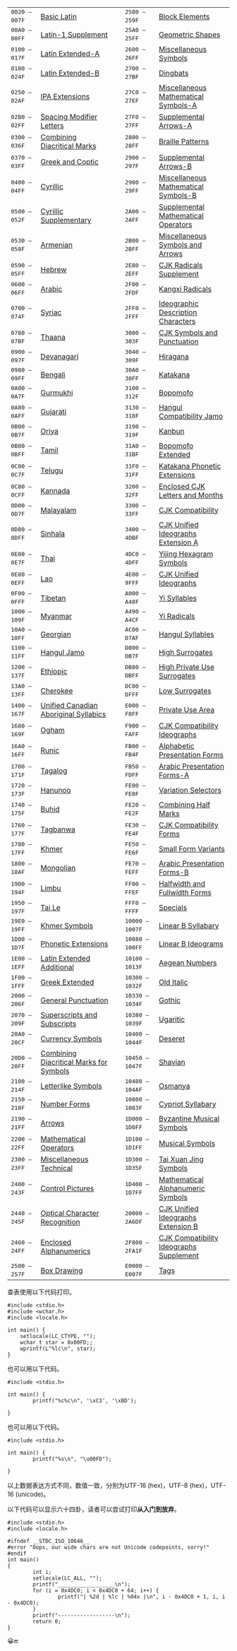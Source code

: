 <table>
<tbody><tr><td><tt>0020 — 007F</tt>&nbsp;&nbsp;</td><td><a href="/r/Unicode/0020-007F">Basic Latin</a></td><td>&nbsp;</td><td><tt>2580 — 259F</tt>&nbsp;&nbsp;</td><td><a href="/r/Unicode/2580-259F">Block Elements</a></td></tr>
<tr><td><tt>00A0 — 00FF</tt>&nbsp;&nbsp;</td><td><a href="/r/Unicode/00A0-00FF">Latin-1 Supplement</a></td><td>&nbsp;</td><td><tt>25A0 — 25FF</tt>&nbsp;&nbsp;</td><td><a href="/r/Unicode/25A0-25FF">Geometric Shapes</a></td></tr>
<tr><td><tt>0100 — 017F</tt>&nbsp;&nbsp;</td><td><a href="/r/Unicode/0100-017F">Latin Extended-A</a></td><td>&nbsp;</td><td><tt>2600 — 26FF</tt>&nbsp;&nbsp;</td><td><a href="/r/Unicode/2600-26FF">Miscellaneous Symbols</a></td></tr>
<tr><td><tt>0180 — 024F</tt>&nbsp;&nbsp;</td><td><a href="/r/Unicode/0180-024F">Latin Extended-B</a></td><td>&nbsp;</td><td><tt>2700 — 27BF</tt>&nbsp;&nbsp;</td><td><a href="/r/Unicode/2700-27BF">Dingbats</a></td></tr>
<tr><td><tt>0250 — 02AF</tt>&nbsp;&nbsp;</td><td><a href="/r/Unicode/0250-02AF">IPA Extensions</a></td><td>&nbsp;</td><td><tt>27C0 — 27EF</tt>&nbsp;&nbsp;</td><td><a href="/r/Unicode/27C0-27EF">Miscellaneous Mathematical Symbols-A</a></td></tr>
<tr><td><tt>02B0 — 02FF</tt>&nbsp;&nbsp;</td><td><a href="/r/Unicode/02B0-02FF">Spacing Modifier Letters</a></td><td>&nbsp;</td><td><tt>27F0 — 27FF</tt>&nbsp;&nbsp;</td><td><a href="/r/Unicode/27F0-27FF">Supplemental Arrows-A</a></td></tr>
<tr><td><tt>0300 — 036F</tt>&nbsp;&nbsp;</td><td><a href="/r/Unicode/0300-036F">Combining Diacritical Marks</a></td><td>&nbsp;</td><td><tt>2800 — 28FF</tt>&nbsp;&nbsp;</td><td><a href="/r/Unicode/2800-28FF">Braille Patterns</a></td></tr>
<tr><td><tt>0370 — 03FF</tt>&nbsp;&nbsp;</td><td><a href="/r/Unicode/0370-03FF">Greek and Coptic</a></td><td>&nbsp;</td><td><tt>2900 — 297F</tt>&nbsp;&nbsp;</td><td><a href="/r/Unicode/2900-297F">Supplemental Arrows-B</a></td></tr>
<tr><td><tt>0400 — 04FF</tt>&nbsp;&nbsp;</td><td><a href="/r/Unicode/0400-04FF">Cyrillic</a></td><td>&nbsp;</td><td><tt>2980 — 29FF</tt>&nbsp;&nbsp;</td><td><a href="/r/Unicode/2980-29FF">Miscellaneous Mathematical Symbols-B</a></td></tr>
<tr><td><tt>0500 — 052F</tt>&nbsp;&nbsp;</td><td><a href="/r/Unicode/0500-052F">Cyrillic Supplementary</a></td><td>&nbsp;</td><td><tt>2A00 — 2AFF</tt>&nbsp;&nbsp;</td><td><a href="/r/Unicode/2A00-2AFF">Supplemental Mathematical Operators</a></td></tr>
<tr><td><tt>0530 — 058F</tt>&nbsp;&nbsp;</td><td><a href="/r/Unicode/0530-058F">Armenian</a></td><td>&nbsp;</td><td><tt>2B00 — 2BFF</tt>&nbsp;&nbsp;</td><td><a href="/r/Unicode/2B00-2BFF">Miscellaneous Symbols and Arrows</a></td></tr>
<tr><td><tt>0590 — 05FF</tt>&nbsp;&nbsp;</td><td><a href="/r/Unicode/0590-05FF">Hebrew</a></td><td>&nbsp;</td><td><tt>2E80 — 2EFF</tt>&nbsp;&nbsp;</td><td><a href="/r/Unicode/2E80-2EFF">CJK Radicals Supplement</a></td></tr>
<tr><td><tt>0600 — 06FF</tt>&nbsp;&nbsp;</td><td><a href="/r/Unicode/0600-06FF">Arabic</a></td><td>&nbsp;</td><td><tt>2F00 — 2FDF</tt>&nbsp;&nbsp;</td><td><a href="/r/Unicode/2F00-2FDF">Kangxi Radicals</a></td></tr>
<tr><td><tt>0700 — 074F</tt>&nbsp;&nbsp;</td><td><a href="/r/Unicode/0700-074F">Syriac</a></td><td>&nbsp;</td><td><tt>2FF0 — 2FFF</tt>&nbsp;&nbsp;</td><td><a href="/r/Unicode/2FF0-2FFF">Ideographic Description Characters</a></td></tr>
<tr><td><tt>0780 — 07BF</tt>&nbsp;&nbsp;</td><td><a href="/r/Unicode/0780-07BF">Thaana</a></td><td>&nbsp;</td><td><tt>3000 — 303F</tt>&nbsp;&nbsp;</td><td><a href="/r/Unicode/3000-303F">CJK Symbols and Punctuation</a></td></tr>
<tr><td><tt>0900 — 097F</tt>&nbsp;&nbsp;</td><td><a href="/r/Unicode/0900-097F">Devanagari</a></td><td>&nbsp;</td><td><tt>3040 — 309F</tt>&nbsp;&nbsp;</td><td><a href="/r/Unicode/3040-309F">Hiragana</a></td></tr>
<tr><td><tt>0980 — 09FF</tt>&nbsp;&nbsp;</td><td><a href="/r/Unicode/0980-09FF">Bengali</a></td><td>&nbsp;</td><td><tt>30A0 — 30FF</tt>&nbsp;&nbsp;</td><td><a href="/r/Unicode/30A0-30FF">Katakana</a></td></tr>
<tr><td><tt>0A00 — 0A7F</tt>&nbsp;&nbsp;</td><td><a href="/r/Unicode/0A00-0A7F">Gurmukhi</a></td><td>&nbsp;</td><td><tt>3100 — 312F</tt>&nbsp;&nbsp;</td><td><a href="/r/Unicode/3100-312F">Bopomofo</a></td></tr>
<tr><td><tt>0A80 — 0AFF</tt>&nbsp;&nbsp;</td><td><a href="/r/Unicode/0A80-0AFF">Gujarati</a></td><td>&nbsp;</td><td><tt>3130 — 318F</tt>&nbsp;&nbsp;</td><td><a href="/r/Unicode/3130-318F">Hangul Compatibility Jamo</a></td></tr>
<tr><td><tt>0B00 — 0B7F</tt>&nbsp;&nbsp;</td><td><a href="/r/Unicode/0B00-0B7F">Oriya</a></td><td>&nbsp;</td><td><tt>3190 — 319F</tt>&nbsp;&nbsp;</td><td><a href="/r/Unicode/3190-319F">Kanbun</a></td></tr>
<tr><td><tt>0B80 — 0BFF</tt>&nbsp;&nbsp;</td><td><a href="/r/Unicode/0B80-0BFF">Tamil</a></td><td>&nbsp;</td><td><tt>31A0 — 31BF</tt>&nbsp;&nbsp;</td><td><a href="/r/Unicode/31A0-31BF">Bopomofo Extended</a></td></tr>
<tr><td><tt>0C00 — 0C7F</tt>&nbsp;&nbsp;</td><td><a href="/r/Unicode/0C00-0C7F">Telugu</a></td><td>&nbsp;</td><td><tt>31F0 — 31FF</tt>&nbsp;&nbsp;</td><td><a href="/r/Unicode/31F0-31FF">Katakana Phonetic Extensions</a></td></tr>
<tr><td><tt>0C80 — 0CFF</tt>&nbsp;&nbsp;</td><td><a href="/r/Unicode/0C80-0CFF">Kannada</a></td><td>&nbsp;</td><td><tt>3200 — 32FF</tt>&nbsp;&nbsp;</td><td><a href="/r/Unicode/3200-32FF">Enclosed CJK Letters and Months</a></td></tr>
<tr><td><tt>0D00 — 0D7F</tt>&nbsp;&nbsp;</td><td><a href="/r/Unicode/0D00-0D7F">Malayalam</a></td><td>&nbsp;</td><td><tt>3300 — 33FF</tt>&nbsp;&nbsp;</td><td><a href="/r/Unicode/3300-33FF">CJK Compatibility</a></td></tr>
<tr><td><tt>0D80 — 0DFF</tt>&nbsp;&nbsp;</td><td><a href="/r/Unicode/0D80-0DFF">Sinhala</a></td><td>&nbsp;</td><td><tt>3400 — 4DBF</tt>&nbsp;&nbsp;</td><td><a href="/r/Unicode/3400-4DBF">CJK Unified Ideographs Extension A</a></td></tr>
<tr><td><tt>0E00 — 0E7F</tt>&nbsp;&nbsp;</td><td><a href="/r/Unicode/0E00-0E7F">Thai</a></td><td>&nbsp;</td><td><tt>4DC0 — 4DFF</tt>&nbsp;&nbsp;</td><td><a href="/r/Unicode/4DC0-4DFF">Yijing Hexagram Symbols</a></td></tr>
<tr><td><tt>0E80 — 0EFF</tt>&nbsp;&nbsp;</td><td><a href="/r/Unicode/0E80-0EFF">Lao</a></td><td>&nbsp;</td><td><tt>4E00 — 9FFF</tt>&nbsp;&nbsp;</td><td><a href="/r/Unicode/4E00-9FFF">CJK Unified Ideographs</a></td></tr>
<tr><td><tt>0F00 — 0FFF</tt>&nbsp;&nbsp;</td><td><a href="/r/Unicode/0F00-0FFF">Tibetan</a></td><td>&nbsp;</td><td><tt>A000 — A48F</tt>&nbsp;&nbsp;</td><td><a href="/r/Unicode/A000-A48F">Yi Syllables</a></td></tr>
<tr><td><tt>1000 — 109F</tt>&nbsp;&nbsp;</td><td><a href="/r/Unicode/1000-109F">Myanmar</a></td><td>&nbsp;</td><td><tt>A490 — A4CF</tt>&nbsp;&nbsp;</td><td><a href="/r/Unicode/A490-A4CF">Yi Radicals</a></td></tr>
<tr><td><tt>10A0 — 10FF</tt>&nbsp;&nbsp;</td><td><a href="/r/Unicode/10A0-10FF">Georgian</a></td><td>&nbsp;</td><td><tt>AC00 — D7AF</tt>&nbsp;&nbsp;</td><td><a href="/r/Unicode/AC00-D7AF">Hangul Syllables</a></td></tr>
<tr><td><tt>1100 — 11FF</tt>&nbsp;&nbsp;</td><td><a href="/r/Unicode/1100-11FF">Hangul Jamo</a></td><td>&nbsp;</td><td><tt>D800 — DB7F</tt>&nbsp;&nbsp;</td><td><a href="/r/Unicode/D800-DB7F">High Surrogates</a></td></tr>
<tr><td><tt>1200 — 137F</tt>&nbsp;&nbsp;</td><td><a href="/r/Unicode/1200-137F">Ethiopic</a></td><td>&nbsp;</td><td><tt>DB80 — DBFF</tt>&nbsp;&nbsp;</td><td><a href="/r/Unicode/DB80-DBFF">High Private Use Surrogates</a></td></tr>
<tr><td><tt>13A0 — 13FF</tt>&nbsp;&nbsp;</td><td><a href="/r/Unicode/13A0-13FF">Cherokee</a></td><td>&nbsp;</td><td><tt>DC00 — DFFF</tt>&nbsp;&nbsp;</td><td><a href="/r/Unicode/DC00-DFFF">Low Surrogates</a></td></tr>
<tr><td><tt>1400 — 167F</tt>&nbsp;&nbsp;</td><td><a href="/r/Unicode/1400-167F">Unified Canadian Aboriginal Syllabics</a></td><td>&nbsp;</td><td><tt>E000 — F8FF</tt>&nbsp;&nbsp;</td><td><a href="/r/Unicode/E000-F8FF">Private Use Area</a></td></tr>
<tr><td><tt>1680 — 169F</tt>&nbsp;&nbsp;</td><td><a href="/r/Unicode/1680-169F">Ogham</a></td><td>&nbsp;</td><td><tt>F900 — FAFF</tt>&nbsp;&nbsp;</td><td><a href="/r/Unicode/F900-FAFF">CJK Compatibility Ideographs</a></td></tr>
<tr><td><tt>16A0 — 16FF</tt>&nbsp;&nbsp;</td><td><a href="/r/Unicode/16A0-16FF">Runic</a></td><td>&nbsp;</td><td><tt>FB00 — FB4F</tt>&nbsp;&nbsp;</td><td><a href="/r/Unicode/FB00-FB4F">Alphabetic Presentation Forms</a></td></tr>
<tr><td><tt>1700 — 171F</tt>&nbsp;&nbsp;</td><td><a href="/r/Unicode/1700-171F">Tagalog</a></td><td>&nbsp;</td><td><tt>FB50 — FDFF</tt>&nbsp;&nbsp;</td><td><a href="/r/Unicode/FB50-FDFF">Arabic Presentation Forms-A</a></td></tr>
<tr><td><tt>1720 — 173F</tt>&nbsp;&nbsp;</td><td><a href="/r/Unicode/1720-173F">Hanunoo</a></td><td>&nbsp;</td><td><tt>FE00 — FE0F</tt>&nbsp;&nbsp;</td><td><a href="/r/Unicode/FE00-FE0F">Variation Selectors</a></td></tr>
<tr><td><tt>1740 — 175F</tt>&nbsp;&nbsp;</td><td><a href="/r/Unicode/1740-175F">Buhid</a></td><td>&nbsp;</td><td><tt>FE20 — FE2F</tt>&nbsp;&nbsp;</td><td><a href="/r/Unicode/FE20-FE2F">Combining Half Marks</a></td></tr>
<tr><td><tt>1760 — 177F</tt>&nbsp;&nbsp;</td><td><a href="/r/Unicode/1760-177F">Tagbanwa</a></td><td>&nbsp;</td><td><tt>FE30 — FE4F</tt>&nbsp;&nbsp;</td><td><a href="/r/Unicode/FE30-FE4F">CJK Compatibility Forms</a></td></tr>
<tr><td><tt>1780 — 17FF</tt>&nbsp;&nbsp;</td><td><a href="/r/Unicode/1780-17FF">Khmer</a></td><td>&nbsp;</td><td><tt>FE50 — FE6F</tt>&nbsp;&nbsp;</td><td><a href="/r/Unicode/FE50-FE6F">Small Form Variants</a></td></tr>
<tr><td><tt>1800 — 18AF</tt>&nbsp;&nbsp;</td><td><a href="/r/Unicode/1800-18AF">Mongolian</a></td><td>&nbsp;</td><td><tt>FE70 — FEFF</tt>&nbsp;&nbsp;</td><td><a href="/r/Unicode/FE70-FEFF">Arabic Presentation Forms-B</a></td></tr>
<tr><td><tt>1900 — 194F</tt>&nbsp;&nbsp;</td><td><a href="/r/Unicode/1900-194F">Limbu</a></td><td>&nbsp;</td><td><tt>FF00 — FFEF</tt>&nbsp;&nbsp;</td><td><a href="/r/Unicode/FF00-FFEF">Halfwidth and Fullwidth Forms</a></td></tr>
<tr><td><tt>1950 — 197F</tt>&nbsp;&nbsp;</td><td><a href="/r/Unicode/1950-197F">Tai Le</a></td><td>&nbsp;</td><td><tt>FFF0 — FFFF</tt>&nbsp;&nbsp;</td><td><a href="/r/Unicode/FFF0-FFFF">Specials</a></td></tr>
<tr><td><tt>19E0 — 19FF</tt>&nbsp;&nbsp;</td><td><a href="/r/Unicode/19E0-19FF">Khmer Symbols</a></td><td>&nbsp;</td><td><tt>10000 — 1007F</tt>&nbsp;&nbsp;</td><td><a href="/r/Unicode/10000-1007F">Linear B Syllabary</a></td></tr>
<tr><td><tt>1D00 — 1D7F</tt>&nbsp;&nbsp;</td><td><a href="/r/Unicode/1D00-1D7F">Phonetic Extensions</a></td><td>&nbsp;</td><td><tt>10080 — 100FF</tt>&nbsp;&nbsp;</td><td><a href="/r/Unicode/10080-100FF">Linear B Ideograms</a></td></tr>
<tr><td><tt>1E00 — 1EFF</tt>&nbsp;&nbsp;</td><td><a href="/r/Unicode/1E00-1EFF">Latin Extended Additional</a></td><td>&nbsp;</td><td><tt>10100 — 1013F</tt>&nbsp;&nbsp;</td><td><a href="/r/Unicode/10100-1013F">Aegean Numbers</a></td></tr>
<tr><td><tt>1F00 — 1FFF</tt>&nbsp;&nbsp;</td><td><a href="/r/Unicode/1F00-1FFF">Greek Extended</a></td><td>&nbsp;</td><td><tt>10300 — 1032F</tt>&nbsp;&nbsp;</td><td><a href="/r/Unicode/10300-1032F">Old Italic</a></td></tr>
<tr><td><tt>2000 — 206F</tt>&nbsp;&nbsp;</td><td><a href="/r/Unicode/2000-206F">General Punctuation</a></td><td>&nbsp;</td><td><tt>10330 — 1034F</tt>&nbsp;&nbsp;</td><td><a href="/r/Unicode/10330-1034F">Gothic</a></td></tr>
<tr><td><tt>2070 — 209F</tt>&nbsp;&nbsp;</td><td><a href="/r/Unicode/2070-209F">Superscripts and Subscripts</a></td><td>&nbsp;</td><td><tt>10380 — 1039F</tt>&nbsp;&nbsp;</td><td><a href="/r/Unicode/10380-1039F">Ugaritic</a></td></tr>
<tr><td><tt>20A0 — 20CF</tt>&nbsp;&nbsp;</td><td><a href="/r/Unicode/20A0-20CF">Currency Symbols</a></td><td>&nbsp;</td><td><tt>10400 — 1044F</tt>&nbsp;&nbsp;</td><td><a href="/r/Unicode/10400-1044F">Deseret</a></td></tr>
<tr><td><tt>20D0 — 20FF</tt>&nbsp;&nbsp;</td><td><a href="/r/Unicode/20D0-20FF">Combining Diacritical Marks for Symbols</a></td><td>&nbsp;</td><td><tt>10450 — 1047F</tt>&nbsp;&nbsp;</td><td><a href="/r/Unicode/10450-1047F">Shavian</a></td></tr>
<tr><td><tt>2100 — 214F</tt>&nbsp;&nbsp;</td><td><a href="/r/Unicode/2100-214F">Letterlike Symbols</a></td><td>&nbsp;</td><td><tt>10480 — 104AF</tt>&nbsp;&nbsp;</td><td><a href="/r/Unicode/10480-104AF">Osmanya</a></td></tr>
<tr><td><tt>2150 — 218F</tt>&nbsp;&nbsp;</td><td><a href="/r/Unicode/2150-218F">Number Forms</a></td><td>&nbsp;</td><td><tt>10800 — 1083F</tt>&nbsp;&nbsp;</td><td><a href="/r/Unicode/10800-1083F">Cypriot Syllabary</a></td></tr>
<tr><td><tt>2190 — 21FF</tt>&nbsp;&nbsp;</td><td><a href="/r/Unicode/2190-21FF">Arrows</a></td><td>&nbsp;</td><td><tt>1D000 — 1D0FF</tt>&nbsp;&nbsp;</td><td><a href="/r/Unicode/1D000-1D0FF">Byzantine Musical Symbols</a></td></tr>
<tr><td><tt>2200 — 22FF</tt>&nbsp;&nbsp;</td><td><a href="/r/Unicode/2200-22FF">Mathematical Operators</a></td><td>&nbsp;</td><td><tt>1D100 — 1D1FF</tt>&nbsp;&nbsp;</td><td><a href="/r/Unicode/1D100-1D1FF">Musical Symbols</a></td></tr>
<tr><td><tt>2300 — 23FF</tt>&nbsp;&nbsp;</td><td><a href="/r/Unicode/2300-23FF">Miscellaneous Technical</a></td><td>&nbsp;</td><td><tt>1D300 — 1D35F</tt>&nbsp;&nbsp;</td><td><a href="/r/Unicode/1D300-1D35F">Tai Xuan Jing Symbols</a></td></tr>
<tr><td><tt>2400 — 243F</tt>&nbsp;&nbsp;</td><td><a href="/r/Unicode/2400-243F">Control Pictures</a></td><td>&nbsp;</td><td><tt>1D400 — 1D7FF</tt>&nbsp;&nbsp;</td><td><a href="/r/Unicode/1D400-1D7FF">Mathematical Alphanumeric Symbols</a></td></tr>
<tr><td><tt>2440 — 245F</tt>&nbsp;&nbsp;</td><td><a href="/r/Unicode/2440-245F">Optical Character Recognition</a></td><td>&nbsp;</td><td><tt>20000 — 2A6DF</tt>&nbsp;&nbsp;</td><td><a href="/r/Unicode/20000-2A6DF">CJK Unified Ideographs Extension B</a></td></tr>
<tr><td><tt>2460 — 24FF</tt>&nbsp;&nbsp;</td><td><a href="/r/Unicode/2460-24FF">Enclosed Alphanumerics</a></td><td>&nbsp;</td><td><tt>2F800 — 2FA1F</tt>&nbsp;&nbsp;</td><td><a href="/r/Unicode/2F800-2FA1F">CJK Compatibility Ideographs Supplement</a></td></tr>
<tr><td><tt>2500 — 257F</tt>&nbsp;&nbsp;</td><td><a href="/r/Unicode/2500-257F">Box Drawing</a></td><td>&nbsp;</td><td><tt>E0000 — E007F</tt>&nbsp;&nbsp;</td><td><a href="/r/Unicode/E0000-E007F">Tags</a></td></tr>
</tbody></table>

查表使用以下代码打印。
```
#include <stdio.h>
#include <wchar.h>
#include <locale.h>

int main() {
    setlocale(LC_CTYPE, "");
    wchar_t star = 0x00FD;;
    wprintf(L"%lc\n", star);
}
```
也可以用以下代码。
```
#include <stdio.h>

int main() {
        printf("%c%c\n", '\xC3', '\xBD');

}
```
也可以用以下代码。
```
#include <stdio.h>

int main() {
        printf("%s\n", "\u00FD");

}
```
以上数据表达方式不同，数值一致，分别为UTF-16 (hex)，UTF-8 (hex)，UTF-16 (unicode)。

以下代码可以显示六十四卦，读者可以尝试打印<strong>从入门到放弃</strong>。
```
#include <stdio.h>
#include <locale.h>

#ifndef __STDC_ISO_10646__
#error "Oops, our wide chars are not Unicode codepoints, sorry!"
#endif
int main()
{
        int i;
        setlocale(LC_ALL, "");
        printf("__________________\n");
        for (i = 0x4DC0; i < 0x4DC0 + 64; i++) {
                printf("| %2d | %lc | %04x |\n", i - 0x4DC0 + 1, i, i - 0x4DC0);
        }
        printf("------------------\n");
        return 0;
}
```

😀🔚
